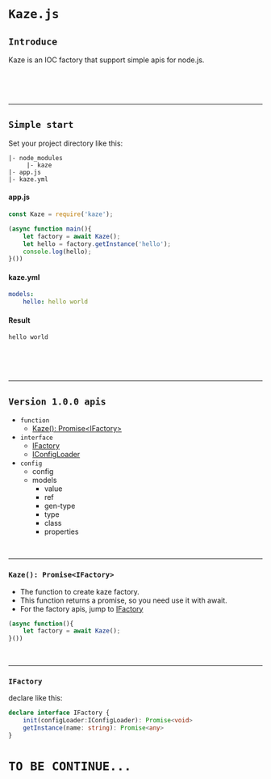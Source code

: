 # `Kaze.js`



## `Introduce`
Kaze is an IOC factory that support simple apis for node.js.



<br><br><br>

-----
## `Simple start`
Set your project directory like this:
~~~
|- node_modules
     |- kaze
|- app.js
|- kaze.yml
~~~
#### app.js
~~~javascript
const Kaze = require('kaze');

(async function main(){
    let factory = await Kaze();
    let hello = factory.getInstance('hello');
    console.log(hello);
}())
~~~
#### kaze.yml
~~~yml
models:
    hello: hello world
~~~
#### Result
~~~
hello world
~~~



<br><br><br>

------
## `Version 1.0.0 apis`
- `function`
    - [Kaze(): Promise\<IFactory\>](#kazeFactory)
- `interface`
    - [IFactory](#IFactory)
    - [IConfigLoader](#IConfigLoader)
- `config`
    - config
    - models
        - value
        - ref
        - gen-type
        - type
        - class
        - properties


<br>

---
<span id="kazeFactory"></span>
### `Kaze(): Promise<IFactory>`
- The function to create kaze factory.
- This function returns a promise, so you need use it with await.
- For the factory apis, jump to [IFactory](#IFacotry)
~~~javascript
(async function(){
    let factory = await Kaze();
}())
~~~


<br>

---
<span id="IFactory"></span>
### `IFactory`
declare like this:
~~~typescript
declare interface IFactory {
    init(configLoader:IConfigLoader): Promise<void>
    getInstance(name: string): Promise<any>
}
~~~


# `TO BE CONTINUE...`

